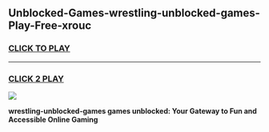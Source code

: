 
## Unblocked-Games-wrestling-unblocked-games-Play-Free-xrouc
<h3>
<a href="https://premium76.site?title=wrestling-unblocked-games&ref=15A">CLICK TO PLAY</a></h3>
<hr>

<h3>
<a href="https://premium76.site?title=wrestling-unblocked-games&ref=15A">CLICK 2 PLAY</a>
  
</h3>

<a href="https://premium76.site?title=wrestling-unblocked-games&ref=15A"><img src="https://clearcache.store/games.png"></a>


**wrestling-unblocked-games games unblocked: Your Gateway to Fun and Accessible Online Gaming**
